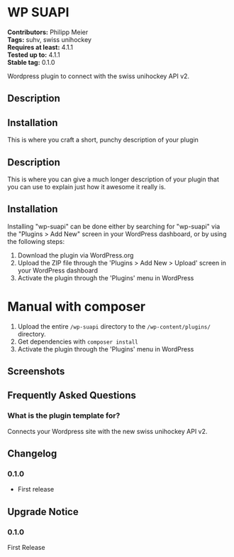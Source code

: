 # WP SUAPI #
**Contributors:**      Philipp Meier  
**Tags:**              suhv, swiss unihockey  
**Requires at least:** 4.1.1  
**Tested up to:**      4.1.1  
**Stable tag:**        0.1.0  

Wordpress plugin to connect with the swiss unihockey API v2.

## Description ##



## Installation ##

This is where you craft a short, punchy description of your plugin

## Description ##

This is where you can give a much longer description of your plugin that you can use to explain just how it awesome it really is.

## Installation ##

Installing "wp-suapi" can be done either by searching for "wp-suapi" via the "Plugins > Add New" screen in your WordPress dashboard, or by using the following steps:

1. Download the plugin via WordPress.org
1. Upload the ZIP file through the 'Plugins > Add New > Upload' screen in your WordPress dashboard
1. Activate the plugin through the 'Plugins' menu in WordPress

# Manual with composer #
1. Upload the entire `/wp-suapi` directory to the `/wp-content/plugins/` directory.
1. Get dependencies with `composer install`
1. Activate the plugin through the 'Plugins' menu in WordPress

## Screenshots ##


## Frequently Asked Questions ##

### What is the plugin template for? ###
Connects your Wordpress site with the new swiss unihockey API v2.

## Changelog ##

### 0.1.0 ###
* First release

## Upgrade Notice ##

### 0.1.0 ###
First Release

